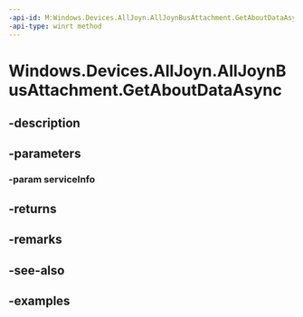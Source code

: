 ```yaml
---
-api-id: M:Windows.Devices.AllJoyn.AllJoynBusAttachment.GetAboutDataAsync(Windows.Devices.AllJoyn.AllJoynServiceInfo)
-api-type: winrt method
---
```


<!-- Method syntax.
public IAsyncOperation<AllJoynAboutDataView> AllJoynBusAttachment.GetAboutDataAsync(AllJoynServiceInfo serviceInfo)
-->

# Windows.Devices.AllJoyn.AllJoynBusAttachment.GetAboutDataAsync

## -description

## -parameters

### -param serviceInfo

## -returns

## -remarks

## -see-also

## -examples


